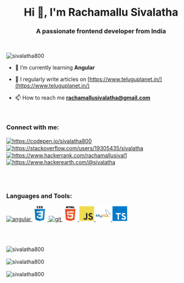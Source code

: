 <h1 align="center">Hi 👋, I'm Rachamallu Sivalatha</h1>
<h3 align="center">A passionate frontend developer from India</h3>


<br />
<p align="left"> <img src="https://komarev.com/ghpvc/?username=sivalatha800&label=Profile%20views&color=0e56b4&style=plastic" alt="sivalatha800" /> </p>

- 🌱 I’m currently learning **Angular**

- 📝 I regularly write articles on [https://www.teluguplanet.in/](https://www.teluguplanet.in/)

- 📫 How to reach me **rachamallusivalatha@gmail.com**

<br />
<h3 align="left">Connect with me:</h3>

<p align="left">
<a href="https://codepen.io/https://codepen.io/sivalatha800" target="blank"><img align="center" src="https://raw.githubusercontent.com/rahuldkjain/github-profile-readme-generator/master/src/images/icons/Social/codepen.svg" alt="https://codepen.io/sivalatha800" height="30" width="40" /></a>
<a href="https://stackoverflow.com/users/https://stackoverflow.com/users/19305435/sivalatha" target="blank"><img align="center" src="https://raw.githubusercontent.com/rahuldkjain/github-profile-readme-generator/master/src/images/icons/Social/stack-overflow.svg" alt="https://stackoverflow.com/users/19305435/sivalatha" height="30" width="40" /></a>
<a href="https://www.hackerrank.com/https://www.hackerrank.com/rachamallusival1" target="blank"><img align="center" src="https://raw.githubusercontent.com/rahuldkjain/github-profile-readme-generator/master/src/images/icons/Social/hackerrank.svg" alt="https://www.hackerrank.com/rachamallusival1" height="30" width="40" /></a>
<a href="https://www.hackerearth.com/https://www.hackerearth.com/@sivalatha" target="blank"><img align="center" src="https://raw.githubusercontent.com/rahuldkjain/github-profile-readme-generator/master/src/images/icons/Social/hackerearth.svg" alt="https://www.hackerearth.com/@sivalatha" height="30" width="40" /></a>
</p>
<br />
<br />
<h3 align="left">Languages and Tools:</h3>
<p align="left"> <a href="https://angular.io" target="_blank" rel="noreferrer"> <img src="https://angular.io/assets/images/logos/angular/angular.svg" alt="angular" width="40" height="40"/> </a> <a href="https://www.w3schools.com/css/" target="_blank" rel="noreferrer"> <img src="https://raw.githubusercontent.com/devicons/devicon/master/icons/css3/css3-original-wordmark.svg" alt="css3" width="40" height="40"/> </a> <a href="https://git-scm.com/" target="_blank" rel="noreferrer"> <img src="https://www.vectorlogo.zone/logos/git-scm/git-scm-icon.svg" alt="git" width="40" height="40"/> </a> <a href="https://www.w3.org/html/" target="_blank" rel="noreferrer"> <img src="https://raw.githubusercontent.com/devicons/devicon/master/icons/html5/html5-original-wordmark.svg" alt="html5" width="40" height="40"/> </a> <a href="https://developer.mozilla.org/en-US/docs/Web/JavaScript" target="_blank" rel="noreferrer"> <img src="https://raw.githubusercontent.com/devicons/devicon/master/icons/javascript/javascript-original.svg" alt="javascript" width="40" height="40"/> </a> <a href="https://www.mysql.com/" target="_blank" rel="noreferrer"> <img src="https://raw.githubusercontent.com/devicons/devicon/master/icons/mysql/mysql-original-wordmark.svg" alt="mysql" width="40" height="40"/> </a> <a href="https://www.typescriptlang.org/" target="_blank" rel="noreferrer"> <img src="https://raw.githubusercontent.com/devicons/devicon/master/icons/typescript/typescript-original.svg" alt="typescript" width="40" height="40"/> </a> </p>

<br />
<br />
 <p><img align="center" src="https://github-readme-stats.vercel.app/api/top-langs?username=sivalatha800&show_icons=true&theme=tokyonight&title_color=6d9ff5&locale=en&layout=compact" alt="sivalatha800" /></p>

<p><img align="center" src="https://github-readme-stats.vercel.app/api?username=sivalatha800&show_icons=true&theme=tokyonight&title_color=6d9ff5&locale=en" alt="sivalatha800" /> </p>
<p><img align="center" src="https://github-readme-streak-stats.herokuapp.com/?user=sivalatha800&theme=dark" alt="sivalatha800" /></p>
